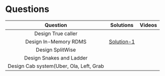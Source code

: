 # Questions

Question | Solutions | Videos 
| :---:   | :-: | :-: 
|Design True caller | | | 
|Design In-Memory RDMS |[Solution-1](https://github.com/JINDALG/low-level-design-primer-python/tree/main/solutions/in_memory_rdms) | | 
|Design SplitWise | | | 
|Design Snakes and Ladder | | | 
|Design Cab system(Uber, Ola, Left, Grab | | | 
